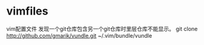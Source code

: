 vimfiles
========

vim配置文件
发现一个git仓库包含另一个git仓库时里层仓库不能显示。
git clone http://github.com/gmarik/vundle.git ~/.vim/bundle/vundle
